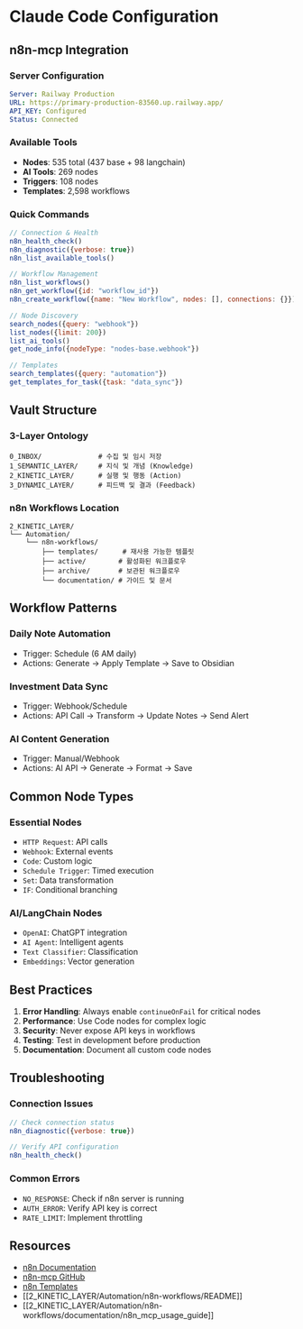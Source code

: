 # Claude Code Configuration

## n8n-mcp Integration

### Server Configuration
```yaml
Server: Railway Production
URL: https://primary-production-83560.up.railway.app/
API_KEY: Configured
Status: Connected
```

### Available Tools
- **Nodes**: 535 total (437 base + 98 langchain)
- **AI Tools**: 269 nodes
- **Triggers**: 108 nodes
- **Templates**: 2,598 workflows

### Quick Commands
```javascript
// Connection & Health
n8n_health_check()
n8n_diagnostic({verbose: true})
n8n_list_available_tools()

// Workflow Management
n8n_list_workflows()
n8n_get_workflow({id: "workflow_id"})
n8n_create_workflow({name: "New Workflow", nodes: [], connections: {}})

// Node Discovery
search_nodes({query: "webhook"})
list_nodes({limit: 200})
list_ai_tools()
get_node_info({nodeType: "nodes-base.webhook"})

// Templates
search_templates({query: "automation"})
get_templates_for_task({task: "data_sync"})
```

## Vault Structure

### 3-Layer Ontology
```
0_INBOX/              # 수집 및 임시 저장
1_SEMANTIC_LAYER/     # 지식 및 개념 (Knowledge)
2_KINETIC_LAYER/      # 실행 및 행동 (Action)
3_DYNAMIC_LAYER/      # 피드백 및 결과 (Feedback)
```

### n8n Workflows Location
```
2_KINETIC_LAYER/
└── Automation/
    └── n8n-workflows/
        ├── templates/      # 재사용 가능한 템플릿
        ├── active/        # 활성화된 워크플로우
        ├── archive/       # 보관된 워크플로우
        └── documentation/ # 가이드 및 문서
```

## Workflow Patterns

### Daily Note Automation
- Trigger: Schedule (6 AM daily)
- Actions: Generate → Apply Template → Save to Obsidian

### Investment Data Sync
- Trigger: Webhook/Schedule
- Actions: API Call → Transform → Update Notes → Send Alert

### AI Content Generation
- Trigger: Manual/Webhook
- Actions: AI API → Generate → Format → Save

## Common Node Types

### Essential Nodes
- `HTTP Request`: API calls
- `Webhook`: External events
- `Code`: Custom logic
- `Schedule Trigger`: Timed execution
- `Set`: Data transformation
- `IF`: Conditional branching

### AI/LangChain Nodes
- `OpenAI`: ChatGPT integration
- `AI Agent`: Intelligent agents
- `Text Classifier`: Classification
- `Embeddings`: Vector generation

## Best Practices

1. **Error Handling**: Always enable `continueOnFail` for critical nodes
2. **Performance**: Use Code nodes for complex logic
3. **Security**: Never expose API keys in workflows
4. **Testing**: Test in development before production
5. **Documentation**: Document all custom code nodes

## Troubleshooting

### Connection Issues
```javascript
// Check connection status
n8n_diagnostic({verbose: true})

// Verify API configuration
n8n_health_check()
```

### Common Errors
- `NO_RESPONSE`: Check if n8n server is running
- `AUTH_ERROR`: Verify API key is correct
- `RATE_LIMIT`: Implement throttling

## Resources

- [n8n Documentation](https://docs.n8n.io)
- [n8n-mcp GitHub](https://github.com/czlonkowski/n8n-mcp)
- [n8n Templates](https://n8n.io/workflows)
- [[2_KINETIC_LAYER/Automation/n8n-workflows/README]]
- [[2_KINETIC_LAYER/Automation/n8n-workflows/documentation/n8n_mcp_usage_guide]]